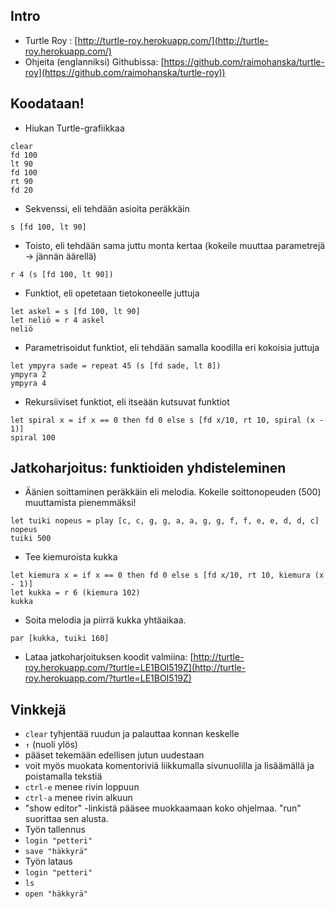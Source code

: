 ## Intro

- Turtle Roy : [http://turtle-roy.herokuapp.com/](http://turtle-roy.herokuapp.com/)
- Ohjeita (englanniksi) Githubissa: [https://github.com/raimohanska/turtle-roy](https://github.com/raimohanska/turtle-roy))

## Koodataan!

- Hiukan Turtle-grafiikkaa

```
clear
fd 100
lt 90
fd 100
rt 90
fd 20
```

- Sekvenssi, eli tehdään asioita peräkkäin

```
s [fd 100, lt 90]
```

- Toisto, eli tehdään sama juttu monta kertaa (kokeile muuttaa parametrejä -\> jännän äärellä)

```
r 4 (s [fd 100, lt 90])
```

- Funktiot, eli opetetaan tietokoneelle juttuja

```
let askel = s [fd 100, lt 90] 
let neliö = r 4 askel
neliö
```

- Parametrisoidut funktiot, eli tehdään samalla koodilla eri kokoisia juttuja

```
let ympyra sade = repeat 45 (s [fd sade, lt 8]) 
ympyra 2 
ympyra 4
```

- Rekursiiviset funktiot, eli itseään kutsuvat funktiot

```
let spiral x = if x == 0 then fd 0 else s [fd x/10, rt 10, spiral (x - 1)]
spiral 100
```

## Jatkoharjoitus: funktioiden yhdisteleminen

- Äänien soittaminen peräkkäin eli melodia. Kokeile soittonopeuden (500) muuttamista pienemmäksi!

```
let tuiki nopeus = play [c, c, g, g, a, a, g, g, f, f, e, e, d, d, c] nopeus
tuiki 500
```

- Tee kiemuroista kukka

```
let kiemura x = if x == 0 then fd 0 else s [fd x/10, rt 10, kiemura (x - 1)]
let kukka = r 6 (kiemura 102)
kukka
```

- Soita melodia ja piirrä kukka yhtäaikaa.

```
par [kukka, tuiki 160]
```

- Lataa jatkoharjoituksen koodit valmiina: [http://turtle-roy.herokuapp.com/?turtle=LE1BOI519Z](http://turtle-roy.herokuapp.com/?turtle=LE1BOI519Z)

## Vinkkejä

- `clear` tyhjentää ruudun ja palauttaa konnan keskelle
- ` ↑ ` (nuoli ylös)
 - pääset tekemään edellisen jutun uudestaan
 - voit myös muokata komentoriviä liikkumalla sivunuolilla ja lisäämällä ja poistamalla tekstiä
- `ctrl-e` menee rivin loppuun
- `ctrl-a` menee rivin alkuun
- "show editor" -linkistä pääsee muokkaamaan koko ohjelmaa. "run" suorittaa sen alusta.
- Työn tallennus
 - `login "petteri"`
 - `save "häkkyrä"`
- Työn lataus
 - `login "petteri"`
 - `ls`
 - `open "häkkyrä"`
